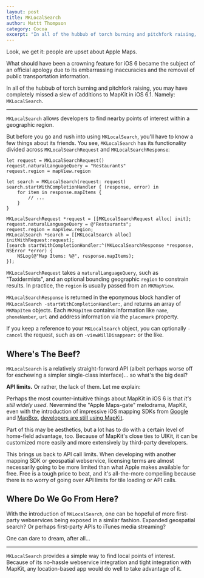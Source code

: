 ```yaml
---
layout: post
title: MKLocalSearch
author: Mattt Thompson
category: Cocoa
excerpt: "In all of the hubbub of torch burning and pitchfork raising, you may have completely missed a slew of additions to MapKit in iOS 6.1."
---
```


Look, we get it: people are upset about Apple Maps.

What should have been a crowning feature for iOS 6 became the subject of an official apology due to its embarrassing inaccuracies and the removal of public transportation information.

In all of the hubbub of torch burning and pitchfork raising, you may have completely missed a slew of additions to MapKit in iOS 6.1. Namely: `MKLocalSearch`.

---

`MKLocalSearch` allows developers to find nearby points of interest within a geographic region.

But before you go and rush into using `MKLocalSearch`, you'll have to know a few things about its friends. You see, `MKLocalSearch` has its functionality divided across `MKLocalSearchRequest` and `MKLocalSearchResponse`:

~~~{swift}
let request = MKLocalSearchRequest()
request.naturalLanguageQuery = "Restaurants"
request.region = mapView.region

let search = MKLocalSearch(request: request)
search.startWithCompletionHandler { (response, error) in
    for item in response.mapItems {
        // ...
    }
}
~~~

~~~{objective-c}
MKLocalSearchRequest *request = [[MKLocalSearchRequest alloc] init];
request.naturalLanguageQuery = @"Restaurants";
request.region = mapView.region;
MKLocalSearch *search = [[MKLocalSearch alloc] initWithRequest:request];
[search startWithCompletionHandler:^(MKLocalSearchResponse *response, NSError *error) {
    NSLog(@"Map Items: %@", response.mapItems);
}];
~~~

`MKLocalSearchRequest` takes a `naturalLanguageQuery`, such as "Taxidermists", and an optional bounding geographic `region` to constrain results. In practice, the `region` is usually passed from an `MKMapView`.

`MKLocalSearchResponse` is returned in the eponymous block handler of `MKLocalSearch -startWithCompletionHandler:`, and returns an array of `MKMapItem` objects. Each `MKMapItem` contains information like `name`, `phoneNumber`, `url` and address information via the `placemark` property.

If you keep a reference to your `MKLocalSearch` object, you can optionally `-cancel` the request, such as on `-viewWillDisappear:` or the like.

## Where's The Beef?

`MKLocalSearch` is a relatively straight-forward API (albeit perhaps worse off for eschewing a simpler single-class interface)... so what's the big deal?

**API limits.** Or rather, the lack of them. Let me explain:

Perhaps the most counter-intuitive things about MapKit in iOS 6 is that _it's still widely used_. Nevermind the "Apple Maps-gate" melodrama, MapKit, even with the introduction of impressive iOS mapping SDKs from [Google](https://developers.google.com/maps/documentation/ios/) and [MapBox](http://mapbox.com/mobile/), [developers are still using MapKit](http://appleinsider.com/articles/13/03/18/developers-prefer-apples-ios-maps-sdk-over-google-maps).

Part of this may be aesthetics, but a lot has to do with a certain level of home-field advantage, too. Because of MapKit's close ties to UIKit, it can be customized more easily and more extensively by third-party developers.

This brings us back to API call limits. When developing with another mapping SDK or geospatial webservice, licensing terms are almost necessarily going to be more limited than what Apple makes available for free. Free is a tough price to beat, and it's all-the-more compelling because there is no worry of going over API limits for tile loading or API calls.

## Where Do We Go From Here?

With the introduction of `MKLocalSearch`, one can be hopeful of more first-party webservices being exposed in a similar fashion. Expanded geospatial search? Or perhaps first-party APIs to iTunes media streaming?

One can dare to dream, after all...

---

`MKLocalSearch` provides a simple way to find local points of interest. Because of its no-hassle webservice integration and tight integration with MapKit, any location-based app would do well to take advantage of it.
